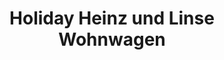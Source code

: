 ---
title: "Holiday Heinz und Linse Wohnwagen"
url: /neustadt-am-ruebenberge/holiday-heinz-und-linse-wohnwagen/
shop: Wohnwagen
---